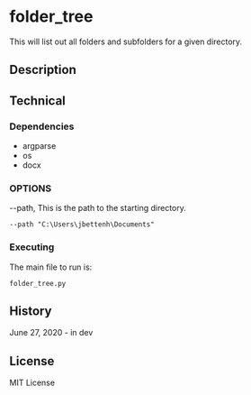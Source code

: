 # folder_tree
This will list out all folders and subfolders for a given directory.

## Description ##

## Technical ##
### Dependencies ###
* argparse  
* os  
* docx  

### OPTIONS ###
   --path, This is the path to the starting directory.  
   
    --path "C:\Users\jbettenh\Documents"

### Executing ###
The main file to run is:

    folder_tree.py

## History ##
June 27, 2020 - in dev

## License ##
MIT License